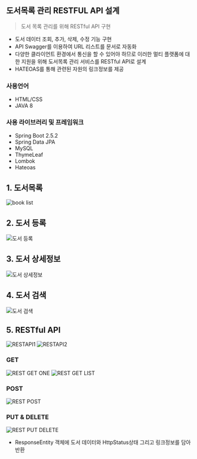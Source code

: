 ## 도서목록 관리 RESTFUL API 설계

> 도서 목록 관리를 위해  RESTful API 구현

+ 도서 데이터 조회, 추가, 삭제, 수정 기능 구현
+ API Swagger를 이용하여 URL 리스트를 문서로 자동화
+ 다양한 클라이언트 환경에서 통신을 할 수 있어야 하므로 이러한 멀티 플랫폼에 대한 지원을 위해 도서목록 관리 서비스를 RESTful API로 설계
+ HATEOAS를 통해 관련된 자원의 링크정보를 제공


### 사용언어
+ HTML/CSS
+ JAVA 8

### 사용 라이브러리 및 프레임워크
+ Spring Boot 2.5.2
+ Spring Data JPA
+ MySQL
+ ThymeLeaf
+ Lombok
+ Hateoas


## 1. 도서목록
![book list](https://user-images.githubusercontent.com/37195463/133755482-38c9ba86-b0a1-45f6-bd4b-3cccd753a3b7.png)

## 2. 도서 등록
![도서 등록](https://user-images.githubusercontent.com/37195463/134794972-eaee9c36-0720-40ab-bbef-1154737f8ca6.png)

## 3. 도서 상세정보
![도서 상세정보](https://user-images.githubusercontent.com/37195463/134794971-afd7123d-0bae-4117-8cbe-3f82b970cee7.png)

## 4. 도서 검색
![도서 검색](https://user-images.githubusercontent.com/37195463/134794973-21e1e325-2dd8-42f7-8f02-d890c956d885.png)

## 5. RESTful API
![RESTAPI1](https://user-images.githubusercontent.com/37195463/132295056-57c696c3-6596-4b95-88db-a3264de064e2.png)
![RESTAPI2](https://user-images.githubusercontent.com/37195463/132295058-119fadf4-4682-43f2-80d7-10e258f13dd4.png)

### GET
![REST GET ONE](https://user-images.githubusercontent.com/37195463/134795714-d1b82496-cdfe-4c0c-a433-4896335db840.png) 
![REST GET LIST](https://user-images.githubusercontent.com/37195463/134795711-f566d2ac-15c9-4013-9c9c-11740e056c2b.png)
 

### POST
![REST POST](https://user-images.githubusercontent.com/37195463/134795710-f78ea155-1c4c-4289-8bdc-1ebd053ae0c2.png)
 

### PUT & DELETE
![REST PUT DELETE](https://user-images.githubusercontent.com/37195463/134795713-b96d924d-5887-4d89-8571-cda3ddd30392.png) 

+ ResponseEntity 객체에 도서 데이터와 HttpStatus상태 그리고 링크정보를 담아 반환
